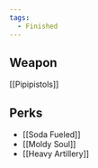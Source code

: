 ```yaml
---
tags:
  - Finished
---
```

## Weapon
[[Pipipistols]]

## Perks
- [[Soda Fueled]]
- [[Moldy Soul]]
- [[Heavy Artillery]]